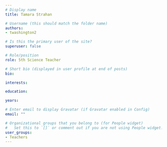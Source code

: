 ```yaml
---
# Display name
title: Tamara Strahan

# Username (this should match the folder name)
authors:
- twashington2

# Is this the primary user of the site?
superuser: false

# Role/position
role: 5th Science Teacher

# Short bio (displayed in user profile at end of posts)
bio:

interests:

education:

years:

# Enter email to display Gravatar (if Gravatar enabled in Config)
email: ""

# Organizational groups that you belong to (for People widget)
#   Set this to `[]` or comment out if you are not using People widget.
user_groups:
- Teachers
---
```


